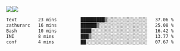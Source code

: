 <div style="display: flex; flex-direction: row;">
<img style="height: auto; width: auto;" class="img" src="https://raw.githubusercontent.com/blazepp/github-stats/master/generated/overview.svg#gh-dark-mode-only" />
<img style="height: auto; width: auto;" class="img" src="https://raw.githubusercontent.com/blazepp/github-stats/master/generated/languages.svg#gh-dark-mode-only" />
</div>

<div style="display: flex; flex-direction: row;">
<!--START_SECTION:waka-->

```txt
Text        23 mins         █████████▒░░░░░░░░░░░░░░░   37.06 %
zathurarc   16 mins         ██████▒░░░░░░░░░░░░░░░░░░   25.08 %
Bash        10 mins         ████░░░░░░░░░░░░░░░░░░░░░   16.42 %
INI         8 mins          ███▒░░░░░░░░░░░░░░░░░░░░░   13.77 %
conf        4 mins          ██░░░░░░░░░░░░░░░░░░░░░░░   07.67 %
```

<!--END_SECTION:waka-->
</div>
